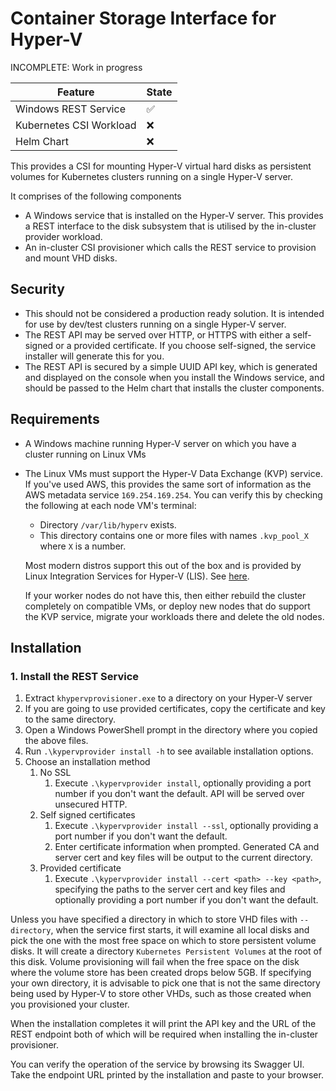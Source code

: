 # Container Storage Interface for Hyper-V

INCOMPLETE: Work in progress

| Feature                 | State              |
|-------------------------|--------------------|
| Windows REST Service    | :white_check_mark: |
| Kubernetes CSI Workload | :x:                |
| Helm Chart              | :x:                |

This provides a CSI for mounting Hyper-V virtual hard disks as persistent volumes for Kubernetes clusters running on a single Hyper-V server.

It comprises of the following components

* A Windows service that is installed on the Hyper-V server. This provides a REST interface to the disk subsystem that is utilised by the in-cluster provider workload.
* An in-cluster CSI provisioner which calls the REST service to provision and mount VHD disks.

## Security

* This should not be considered a production ready solution. It is intended for use by dev/test clusters running on a single Hyper-V server.
* The REST API may be served over HTTP, or HTTPS with either a self-signed or a provided certificate. If you choose self-signed, the service installer will generate this for you.
* The REST API is secured by a simple UUID API key, which is generated and displayed on the console when you install the Windows service, and should be passed to the Helm chart that installs the cluster components.

## Requirements

* A Windows machine running Hyper-V server on which you have a cluster running on Linux VMs
* The Linux VMs must support the Hyper-V Data Exchange (KVP) service. If you've used AWS, this provides the same sort of information as the AWS metadata service `169.254.169.254`. You can verify this by checking the following at each node VM's terminal:
    * Directory `/var/lib/hyperv` exists.
    * This directory contains one or more files with names `.kvp_pool_X` where `X` is a number.

    Most modern distros support this out of the box and is provided by Linux Integration Services for Hyper-V (LIS). See [here](https://learn.microsoft.com/en-gb/windows-server/virtualization/hyper-v/Supported-Linux-and-FreeBSD-virtual-machines-for-Hyper-V-on-Windows).

    If your worker nodes do not have this, then either rebuild the cluster completely on compatible VMs, or deploy new nodes that do support the KVP service, migrate your workloads there and delete the old nodes.

## Installation

### 1. Install the REST Service

1. Extract `khypervprovisioner.exe` to a directory on your Hyper-V server
1. If you are going to use provided certificates, copy the certificate and key to the same directory.
1. Open a Windows PowerShell prompt in the directory where you copied the above files.
1. Run `.\kypervprovider install -h` to see available installation options.
1. Choose an installation method
    1. No SSL
        1. Execute `.\kypervprovider install`, optionally providing a port number if you don't want the default. API will be served over unsecured HTTP.
    1. Self signed certificates
        1. Execute `.\kypervprovider install --ssl`, optionally providing a port number if you don't want the default.
        1. Enter certificate information when prompted. Generated CA and server cert and key files will be output to the current directory.
    1. Provided certificate
        1. Execute `.\kypervprovider install --cert <path> --key <path>`, specifying the paths to the server cert and key files and optionally providing a port number if you don't want the default.

Unless you have specified a directory in which to store VHD files with `--directory`, when the service first starts, it will examine all local disks and pick the one with the most free space on which to store persistent volume disks. It will create a directory `Kubernetes Persistent Volumes` at the root of this disk. Volume provisioning will fail when the free space on the disk where the volume store has been created drops below 5GB. If specifying your own directory, it is advisable to pick one that is not the same directory being used by Hyper-V to store other VHDs, such as those created when you provisioned your cluster.

When the installation completes it will print the API key and the URL of the REST endpoint both of which will be required when installing the in-cluster provisioner.

You can verify the operation of the service by browsing its Swagger UI. Take the endpoint URL printed by the installation and paste to your browser.